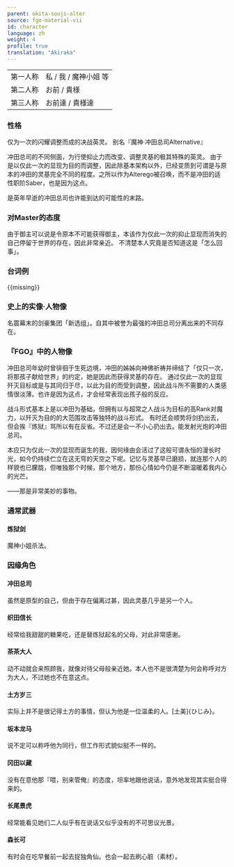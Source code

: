 ```yaml
---
parent: okita-souji-alter
source: fgo-material-vii
id: character
language: zh
weight: 4
profile: true
translation: "Akiraka"
---
```


<table>
  <tr><td>第一人称</td><td>私 / 我 / 魔神小姐 等</td></tr>
  <tr><td>第二人称</td><td>お前 / 貴様</td></tr>
  <tr><td>第三人称</td><td>お前達 / 貴様達</td></tr>
</table>

### 性格

仅为一次的闪耀调整而成的决战英灵。
别名『魔神·冲田总司Alternative』

冲田总司的不同侧面，为行使抑止力而改变、调整灵基的极其特殊的英灵。
由于是以仅此一次的显现为目的而调整，因此除基本架构以外，已经变质到可谓是与原本的冲田的灵基完全不同的程度。之所以作为Alterego被召唤，而不是冲田的适性职阶Saber，也是因为这点。

是英年早逝的冲田总司也许能到达的可能性的末路。

### 对Master的态度

由于御主可以说是令原本不可能获得御主，本该作为仅此一次的抑止显现而消失的自己停留于世界的存在，因此非常亲近。
不清楚本人究竟是否知道这是「怎么回事」。

### 台词例

{{missing}}

### 史上的实像·人物像

名震幕末的剑豪集团「新选组」。自其中被誉为最强的冲田总司分离出来的不同存在。

### 『FGO』中的人物像

冲田总司年幼时曾徘徊于生死边境，冲田的姊姊向神佛祈祷并缔结了「仅只一次，将那孩子献给世界」的约定，她是因此而获得灵基的存在。
通过仅此一次的显现歼灭目标或是与其同归于尽，以此为目的而受到调整，因此战斗所不需要的人类感情很淡薄。也许是因为这点，才会经常表现出孩子般的反应。

战斗形式基本上是以冲田为基础，但拥有以与超常之人战斗为目标的高Rank对魔力，以歼灭为目的的大范围攻击等独特的战斗形式。
有时还会顺势将剑扔出去，但会挨『炼狱』骂所以有在反省。不过还是会一不小心扔出去。能发射光炮的冲田总司。

本应只为仅此一次的显现而诞生的我，因何缘由会活过了这般可谓永恒的漫长时光，如今仍持续伫立在这无穹的天空之下呢。记忆与灵基早已磨损，就连那个人的样貌也已朦胧，但唯独那个时候，那个地方，那份心情如今仍是不断温暖着我内心的光芒。

——那是非常美妙的事物。

### 通常武器

#### 炼狱剑

魔神小姐杀法。

### 因缘角色

#### 冲田总司

虽然是原型的自己，但由于存在偏离过甚，因此灵基几乎是另一个人。

#### 织田信长

经常给我甜甜的糖果吃，还是替炼狱起名的父母，对此非常感谢。

#### 茶茶大人

动不动就会来照顾我，就像对待父母般亲近她。本人也不是很清楚为何会称呼对方为大人，不过她也不在意这点。

#### 土方岁三

实际上并不是很记得土方的事情，但认为他是一位温柔的人。[土美]{ひじみ}。

#### 坂本龙马

说不定可以称呼他为同行，但工作形式貌似挺不一样的。

#### 冈田以藏

没有在意他那『喂，别来管俺』的态度，坦率地跟他说话，意外地发现其实挺合得来的。

#### 长尾景虎

经常能看见她们二人似乎有在说话又似乎没有的不可思议光景。

#### 森长可

有时会在吃早餐前一起去捉独角仙。也会一起去刷心脏（素材）。
